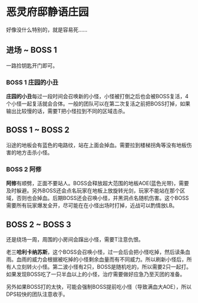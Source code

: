 # 恶灵府邸静语庄园

好像没什么特别的，就是容易死……

## 进场 ~ BOSS 1

一路捡钥匙开门即可。

### BOSS 1 庄园的小丑
**庄园的小丑**每过一段时间会召唤新的小怪，小怪被打倒之后也会被BOSS复活，4个小怪一起复活就会合体。一般的团队可以在第二次复活之前把BOSS打掉，如果输出比较慢的话，需要<Role name="tank" />T把小怪拉到不同的区域击杀。

## BOSS 1 ~ BOSS 2

沿途的地板会有蓝色的电路纹，站在上面会掉血。需要拉到楼梯拐角等没有地板伤害的地方击杀小怪。

### BOSS 2 阿修
**阿修**有顺劈，正面不要站人。BOSS会释放超大范围的地板AOE(蓝色光带)，需要及时躲避。另外BOSS还会点名玩家在地板上放旋转光剑，玩家不能站在那个区域，否则也会掉血。后期BOSS还会召唤小怪，并黑洞点名随机伤害。这个BOSS需要所有玩家爆发全开，尽可能在在小怪出场时打掉，<Role name="dps" />近战可以酌情放LB。

## BOSS 2 ~ BOSS 3

还是绕场一周，周围的小房间会蹿出小怪，需要<Role name="tank" />T注意仇恨。

老三**哈利卡纳苏斯**，这个BOSS会召唤小怪，过一会后会把小怪吃掉，然后读条血雨。血雨的威力会根据被吃掉的小怪剩余血量而有不同威力。所以刷新小怪后，<Role name="tank" /><Role name="healer" /><Role name="dps" />所有人立刻转火小怪。第二波小怪有2只，BOSS是随机吃的，所以需要2只一起打。如果发现BOSS吃了一只半血以上的小怪，<Role name="healer" />治疗需要做好应急乃至灭团的准备。

另外如果BOSS打的太快，可能会强制BOSS提前吃小怪（导致满血大AOE），所以DPS较快的团队注意收手。
